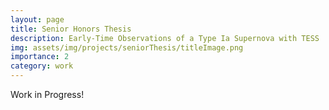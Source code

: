 ```yaml
---
layout: page
title: Senior Honors Thesis
description: Early-Time Observations of a Type Ia Supernova with TESS
img: assets/img/projects/seniorThesis/titleImage.png
importance: 2
category: work
---
```


Work in Progress!